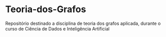 # Teoria-dos-Grafos
Repositório destinado a disciplina de teoria dos grafos aplicada, durante o curso de Ciência de Dados e Inteligência Artificial
